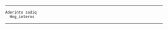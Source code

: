 ********************************
	
	
	Aderinto sadiq 
	  Hng_interns
	

********************************